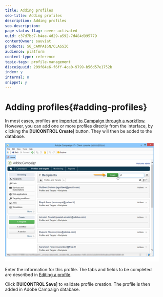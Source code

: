 ```yaml
---
title: Adding profiles
seo-title: Adding profiles
description: Adding profiles
seo-description: 
page-status-flag: never-activated
uuid: c37d7bc7-b4aa-4d29-a592-7d484d995779
contentOwner: sauviat
products: SG_CAMPAIGN/CLASSIC
audience: platform
content-type: reference
topic-tags: profile-management
discoiquuid: 299f84e6-f6ff-4ca0-9799-b56d57e1752b
index: y
internal: n
snippet: y
---
```


# Adding profiles{#adding-profiles}

In most cases, profiles are [imported to Campaign through a workflow](https://helpx.adobe.com/campaign/classic/workflow/using/importing-data.html). However, you can add one or more profiles directly from the interface, by clicking the **[!UICONTROL Create]** button. They will then be added to the database.

![](assets/s_ncs_user_profile_add.png)

Enter the information for this profile. The tabs and fields to be completed are described in [Editing a profile](https://helpx.adobe.com/campaign/standard/platform/using/editing-a-profile.html).

Click **[!UICONTROL Save]** to validate profile creation. The profile is then added in Adobe Campaign database.
